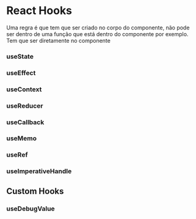 # React Hooks
Uma regra é que tem que ser criado no corpo do componente, não pode ser dentro de uma função que está dentro do componente por exemplo. Tem que ser diretamente no componente

### useState


### useEffect


### useContext


### useReducer


### useCallback


### useMemo


### useRef


### useImperativeHandle


## Custom Hooks


### useDebugValue